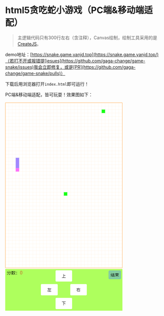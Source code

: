 # html5贪吃蛇小游戏（PC端&移动端适配）

> 主逻辑代码只有300行左右（含注释），Canvas绘制，绘制工具采用的是[CreateJS](https://github.com/CreateJS/EaselJS)。

demo地址：[https://snake.game.yanjd.top](https://snake.game.yanjd.top/)（若打不开或报错提[iesues](https://github.com/gaga-change/game-snake/issues)我会立即修复，或是[PR](https://github.com/gaga-change/game-snake/pulls)）

下载后用浏览器打开`index.html`即可运行！

PC端&移动端适配，皆可玩耍！效果图如下：

![效果图](./logo.png)
